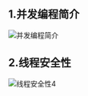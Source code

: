 



## 1.并发编程简介

![并发编程简介](http://cdn.jayh.club/blog/20200809/sdufbkKYCKBF.png?imageslim)

## 2.线程安全性

![线程安全性](http://cdn.jayh.club/blog/20200811/0fanqxxeASNo.png?imageslim)4